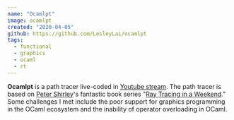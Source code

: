 ```yaml
---
name: "Ocamlpt"
image: ocamlpt
created: "2020-04-05"
github: https://github.com/LesleyLai/ocamlpt
tags:
  - functional
  - graphics
  - ocaml
  - rt
---
```


**Ocamlpt** is a path tracer live-coded in [Youtube stream](https://www.youtube.com/playlist?list=PLlw1FcLpWd42vMLPlR3K7iq-CuCtkZr8o).
The path tracer is based on [Peter Shirley](http://psgraphics.blogspot.com/)'s fantastic book series "[Ray Tracing in a Weekend](https://raytracing.github.io)."
Some challenges I met include the poor support for graphics programming in the OCaml ecosystem and the inability of operator overloading in OCaml.
